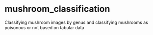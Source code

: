 # mushroom_classification
Classifying mushroom images by genus and classifying mushrooms as poisonous or not based on tabular data
